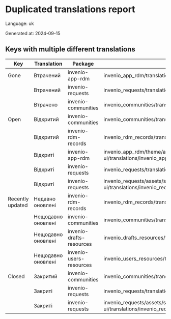 # Duplicated translations report

Language: uk

Generated at: 2024-09-15


## Keys with multiple different translations


| Key | Translation | Package | File |
| --- | --- | --- | --- |
| Gone| Втрачений | invenio-app-rdm | invenio_app_rdm/translations/uk/LC_MESSAGES/messages.po |
|| Втрачений | invenio-requests | invenio_requests/translations/uk/LC_MESSAGES/messages.po |
|| Втрачено | invenio-communities | invenio_communities/translations/uk/LC_MESSAGES/messages.po |
| Open| Відкритий | invenio-communities | invenio_communities/translations/uk/LC_MESSAGES/messages.po |
|| Відкритий | invenio-rdm-records | invenio_rdm_records/translations/uk/LC_MESSAGES/messages.po |
|| Відкриті | invenio-app-rdm | invenio_app_rdm/theme/assets/semantic-ui/translations/invenio_app_rdm/messages/uk/messages.po |
|| Відкриті | invenio-requests | invenio_requests/translations/uk/LC_MESSAGES/messages.po |
|| Відкриті | invenio-requests | invenio_requests/assets/semantic-ui/translations/invenio_requests/messages/uk/messages.po |
| Recently updated| Недавно оновлені | invenio-rdm-records | invenio_rdm_records/translations/uk/LC_MESSAGES/messages.po |
|| Нещодавно оновлені | invenio-communities | invenio_communities/translations/uk/LC_MESSAGES/messages.po |
|| Нещодавно оновлені | invenio-drafts-resources | invenio_drafts_resources/translations/uk/LC_MESSAGES/messages.po |
|| Нещодавно оновлені | invenio-users-resources | invenio_users_resources/translations/uk/LC_MESSAGES/messages.po |
| Closed| Закритий | invenio-communities | invenio_communities/translations/uk/LC_MESSAGES/messages.po |
|| Закриті | invenio-requests | invenio_requests/translations/uk/LC_MESSAGES/messages.po |
|| Закриті | invenio-requests | invenio_requests/assets/semantic-ui/translations/invenio_requests/messages/uk/messages.po |
